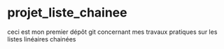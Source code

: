 # projet_liste_chainee
ceci est mon premier dépôt git concernant  mes travaux pratiques sur les listes linéaires chainées 
